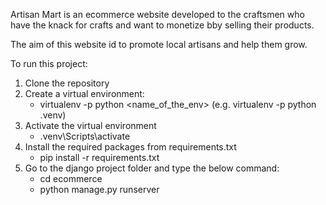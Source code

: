 Artisan Mart is an ecommerce website developed to the craftsmen who have the knack for crafts and want to monetize bby selling their products.

The aim of this website id to promote local artisans and help them grow.

To run this project:
1. Clone the repository
2. Create a virtual environment:
    - virtualenv -p python <name_of_the_env> (e.g. virtualenv -p python .venv)
3. Activate the virtual environment
    - .venv\Scripts\activate
4. Install the required packages from requirements.txt
    - pip install -r requirements.txt 
3. Go to the django project folder and type the below command:
    - cd ecommerce
    - python manage.py runserver

